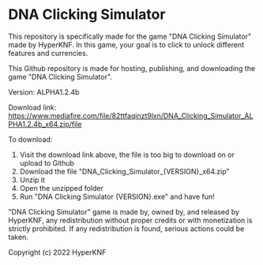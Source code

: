 # DNA Clicking Simulator

This repository is specifically made for the game "DNA Clicking Simulator" made by HyperKNF. In this game, your goal is to click to unlock different features and currencies.

This Github repository is made for hosting, publishing, and downloading the game "DNA Clicking Simulator".

Version: ALPHA1.2.4b

Download link: https://www.mediafire.com/file/82ttfaqinzt9lxn/DNA_Clicking_Simulator_ALPHA1.2.4b_x64.zip/file

To download:
1. Visit the download link above, the file is too big to download on or upload to Github
2. Download the file "DNA_Clicking_Simulator_{VERSION}_x64.zip"
3. Unzip it
4. Open the unzipped folder
5. Run "DNA Clicking Simulator {VERSION}.exe" and have fun!

"DNA Clicking Simulator" game is made by, owned by, and released by HyperKNF, any redistribution without proper credits or with monetization is strictly prohibited. If any redistribution is found, serious actions could be taken.

Copyright (c) 2022 HyperKNF
